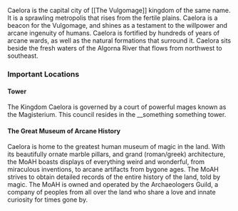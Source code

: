 Caelora is the capital city of [[The Vulgomage]] kingdom of the same name. It is a sprawling metropolis that rises from the fertile plains. Caelora is a beacon for the Vulgomage, and shines as a testament to the willpower and arcane ingenuity of humans. Caelora is fortified by hundreds of years of arcane wards, as well as the natural formations that surround it. Caelora sits beside the fresh waters of the Algorna River that flows from northwest to southeast.


### Important Locations
#### Tower
The Kingdom Caelora is governed by a court of powerful mages known as the Magisterium. This council resides in the __something something tower.

#### The Great Museum of Arcane History
Caelora is home to the greatest human museum of magic in the land. With its beautifully ornate marble pillars, and grand (roman/greek) architecture, the MoAH boasts displays of everything weird and wonderful, from miraculous inventions, to arcane artifacts from bygone ages. The MoAH strives to obtain detailed records of the entire history of the land, told by magic. The MoAH is owned and operated by the Archaeologers Guild, a company of peoples from all over the land who share a love and innate curiosity for times gone by.